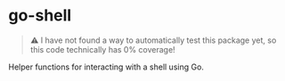 # go-shell

> ⚠️ I have not found a way to automatically test this package yet, so this code technically has 0% coverage!

Helper functions for interacting with a shell using Go.
